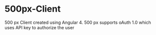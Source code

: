 # 500px-Client
500 px Client created using Angular 4. 500 px supports oAuth 1.0 which uses API key to authorize the user
